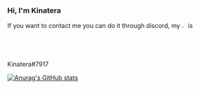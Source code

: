 ### Hi, I'm Kinatera

If you want to contact me you can do it through discord, my   <img src="https://logodownload.org/wp-content/uploads/2017/11/discord-logo-2-1.png" width=2% height=2%>   is Kinatera#7917

[![Anurag's GitHub stats](https://github-readme-stats.vercel.app/api?username=Kinatera&theme=tokyonight)](https://github.com/Kinatera/github-readme-stats)

